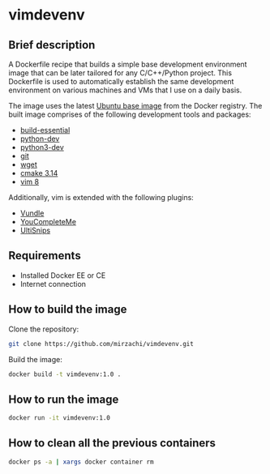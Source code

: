 # vimdevenv

## Brief description

A Dockerfile recipe that builds a simple base development environment image that can be later tailored for any C/C++/Python project. This Dockerfile is used to automatically establish the same development environment on various machines and VMs that I use on a daily basis.

The image uses the latest [Ubuntu base image](https://hub.docker.com/_/ubuntu/) from the Docker registry. The built image comprises of the following development tools and packages:

* [build-essential](https://packages.ubuntu.com/bionic/build-essential)
* [python-dev](https://packages.ubuntu.com/bionic/python-dev)
* [python3-dev](https://packages.ubuntu.com/bionic/python3-dev)
* [git](https://packages.ubuntu.com/bionic/git)
* [wget](https://packages.ubuntu.com/bionic/wget)
* [cmake 3.14](https://blog.kitware.com/cmake-3-14-0-available-for-download)
* [vim 8](https://packages.ubuntu.com/bionic/vim)

Additionally, vim is extended with the following plugins:

* [Vundle](https://github.com/VundleVim/Vundle.vim)
* [YouCompleteMe](https://github.com/Valloric/YouCompleteMe)
* [UltiSnips](https://github.com/SirVer/ultisnips)

## Requirements

* Installed Docker EE or CE
* Internet connection

## How to build the image

Clone the repository:

```bash
git clone https://github.com/mirzachi/vimdevenv.git
```

Build the image:

```bash
docker build -t vimdevenv:1.0 .
```

## How to run the image

```bash
docker run -it vimdevenv:1.0
```

## How to clean all the previous containers

```bash
docker ps -a | xargs docker container rm
```







